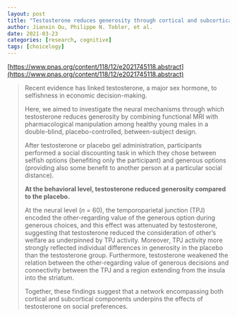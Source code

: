 ```yaml
---
layout: post
title: "Testosterone reduces generosity through cortical and subcortical mechanisms"
author: Jianxin Ou, Philippe N. Tobler, et al.
date: 2021-03-23
categories: [research, cognitive]
tags: [choicelogy]
---
```


[https://www.pnas.org/content/118/12/e2021745118.abstract](https://www.pnas.org/content/118/12/e2021745118.abstract)

> Recent evidence has linked testosterone, a major sex hormone, to selfishness in economic decision-making. 
>
> Here, we aimed to investigate the neural mechanisms through which testosterone reduces generosity by combining functional MRI with pharmacological manipulation among healthy young males in a double-blind, placebo-controlled, between-subject design. 
>
> After testosterone or placebo gel administration, participants performed a social discounting task in which they chose between selfish options (benefiting only the participant) and generous options (providing also some benefit to another person at a particular social distance). 
>
> **At the behavioral level, testosterone reduced generosity compared to the placebo.** 
>
> At the neural level (*n* = 60), the temporoparietal junction (TPJ) encoded the other-regarding value of the generous option during generous choices, and this effect was attenuated by testosterone, suggesting that testosterone reduced the consideration of other’s welfare as underpinned by TPJ activity. Moreover, TPJ activity more strongly reflected individual differences in generosity in the placebo than the testosterone group. Furthermore, testosterone weakened the relation between the other-regarding value of generous decisions and connectivity between the TPJ and a region extending from the insula into the striatum. 
>
> Together, these findings suggest that a network encompassing both cortical and subcortical components underpins the effects of testosterone on social preferences.
